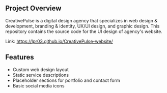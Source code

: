 ## Project Overview

CreativePulse is a digital design agency that specializes in web design & development, branding & identity, UX/UI design, and graphic design. This repository contains the source code for the UI design of agency's website.

Link: https://lpr03.github.io/CreativePulse-website/

## Features

- Custom web design layout
- Static service descriptions
- Placeholder sections for portfolio and contact form
- Basic social media icons

